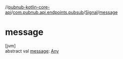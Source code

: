 //[pubnub-kotlin-core-api](../../../index.md)/[com.pubnub.api.endpoints.pubsub](../index.md)/[Signal](index.md)/[message](message.md)

# message

[jvm]\
abstract val [message](message.md): [Any](https://kotlinlang.org/api/core/kotlin-stdlib/kotlin/-any/index.html)
